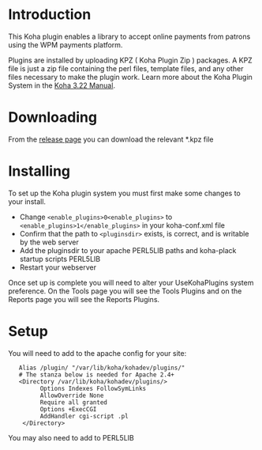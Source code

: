 # Introduction

This Koha plugin enables a library to accept online payments from patrons using the WPM payments platform.

Plugins are installed by uploading KPZ ( Koha Plugin Zip ) packages. A KPZ file is just a zip file containing the perl files, template files, and any other files necessary to make the plugin work. Learn more about the Koha Plugin System in the [Koha 3.22 Manual](http://manual.koha-community.org/3.22/en/pluginsystem.html).

# Downloading

From the [release page](https://github.com/ptfs-europe/koha-plugin-wpmpayments/releases) you can download the relevant *.kpz file

# Installing

To set up the Koha plugin system you must first make some changes to your install.

* Change `<enable_plugins>0<enable_plugins>` to `<enable_plugins>1</enable_plugins>` in your koha-conf.xml file
* Confirm that the path to `<pluginsdir>` exists, is correct, and is writable by the web server
* Add the pluginsdir to your apache PERL5LIB paths and koha-plack startup scripts PERL5LIB
* Restart your webserver

Once set up is complete you will need to alter your UseKohaPlugins system preference. On the Tools page you will see the Tools Plugins and on the Reports page you will see the Reports Plugins.

# Setup

You will need to add to the apache config for your site:
```
   Alias /plugin/ "/var/lib/koha/kohadev/plugins/"
   # The stanza below is needed for Apache 2.4+
   <Directory /var/lib/koha/kohadev/plugins/>
         Options Indexes FollowSymLinks
         AllowOverride None
         Require all granted
         Options +ExecCGI
         AddHandler cgi-script .pl
    </Directory>
```

You may also need to add to PERL5LIB
